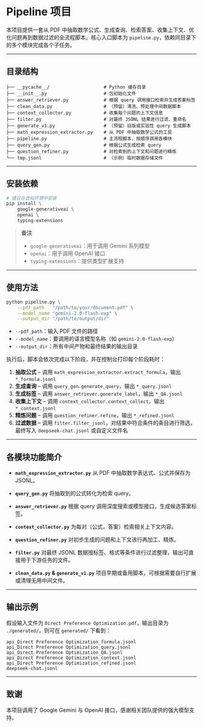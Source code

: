 # Pipeline 项目

本项目提供一套从 PDF 中抽取数学公式、生成查询、检索答案、收集上下文、优化问题再到数据过滤的全流程脚本。核心入口脚本为 `pipeline.py`，依赖同目录下的多个模块完成各个子任务。

---

## 目录结构

```
├── __pycache__/                    # Python 缓存目录
├── __init__.py                     # 包初始化文件
├── answer_retriever.py             # 根据 query 调用接口检索并生成答案标签
├── clean_data.py                   # （预留）清洗、预处理中间数据脚本
├── context_collector.py            # 收集每个问题的上下文信息
├── filter.py                       # 对最终 JSONL 结果进行过滤、重命名
├── generate_v1.py                  # （预留）旧版或实验性 query 生成脚本
├── math_expression_extractor.py    # 从 PDF 中抽取数学公式的工具
├── pipeline.py                     # 主流程脚本，按顺序调用各模块
├── query_gen.py                    # 根据公式生成检索 query
├── question_refiner.py             # 对检索到的上下文和问题进行精炼
└── tmp.jsonl                       # （示例）临时数据存储文件
```

---

## 安装依赖

```bash
# 建议在虚拟环境中安装
pip install \
    google-generativeai \
    openai \
    typing-extensions
```

> **备注**
>
> * `google-generativeai`：用于调用 Gemini 系列模型
> * `openai`：用于调用 OpenAI 接口
> * `typing-extensions`：提供类型扩展支持

---

## 使用方法

```bash
python pipeline.py \
    --pdf_path   "/path/to/your/document.pdf" \
    --model_name "gemini-2.0-flash-exp" \
    --output_dir "/path/to/output/dir"
```

* `--pdf_path`：输入 PDF 文件的路径
* `--model_name`：要调用的语言模型名称（如 `gemini-2.0-flash-exp`）
* `--output_dir`：所有中间产物和最终结果的输出目录

执行后，脚本会依次完成以下阶段，并在控制台打印每个阶段耗时：

1. **抽取公式** – 调用 `math_expression_extractor.extract_formula`，输出 `*_formula.jsonl`
2. **生成查询** – 调用 `query_gen.generate_query`，输出 `*_query.jsonl`
3. **生成标签** – 调用 `answer_retriever.generate_label`，输出 `*_QA.jsonl`
4. **收集上下文** – 调用 `context_collector.context_collect`，输出 `*_context.jsonl`
5. **精炼问题** – 调用 `question_refiner.refine`，输出 `*_refined.jsonl`
6. **过滤数据** – 调用 `filter.filter_jsonl`，对结果中符合条件的条目进行筛选，最终写入 `deepseek-chat.jsonl` 或自定义文件名

---

## 各模块功能简介

* **`math_expression_extractor.py`**
  从 PDF 中抽取数学表达式、公式并保存为 JSONL。

* **`query_gen.py`**
  将抽取到的公式转化为检索 query。

* **`answer_retriever.py`**
  根据 query 调用深度搜索或模型接口，生成候选答案标签。

* **`context_collector.py`**
  为每对（公式，答案）检索相关上下文内容。

* **`question_refiner.py`**
  对初步生成的问题和上下文进行再加工、精炼。

* **`filter.py`**
  对最终 JSONL 数据按标签、格式等条件进行过滤整理，输出可直接用于下游任务的文件。

* **`clean_data.py` & `generate_v1.py`**
  项目早期或备用脚本，可根据需要自行扩展或清理无用中间文件。

---

## 输出示例

假设输入文件为 `Direct Preference Optimization.pdf`，输出目录为 `./generated/`，则可在 `generated/` 下看到：

```
api_Direct Preference Optimization_formula.jsonl
api_Direct Preference Optimization_query.jsonl
api_Direct Preference Optimization_QA.jsonl
api_Direct Preference Optimization_context.jsonl
api_Direct Preference Optimization_refined.jsonl
deepseek-chat.jsonl
```

---

## 致谢

本项目调用了 Google Gemini 与 OpenAI 接口，感谢相关团队提供的强大模型支持。
